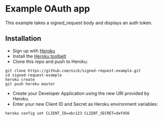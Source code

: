 # Example OAuth app

This example takes a signed_request body and displays an auth token.

## Installation

* Sign up with [Heroku](https://signup.heroku.com/)
* Install the [Heroku toolbelt](https://devcenter.heroku.com/articles/heroku-command-line)
* Clone this repo and push to Heroku:
```
git clone https://github.com/nick/signed-request-example.git
cd signed-request-example
heroku create
git push heroku master
```
* Create your Developer Application using the new URI provided by Heroku.
* Enter your new Client ID and Secret as Heroku environment variables:
```
heroku config set CLIENT_ID=abc123 CLIENT_SECRET=def456
```

